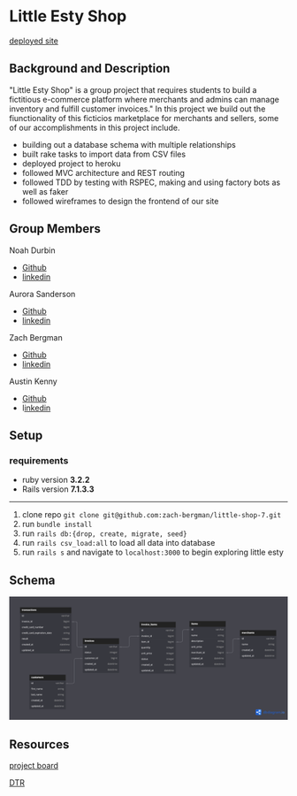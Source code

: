 # Little Esty Shop

[deployed site](https://little-shop-7-aef31102292d.herokuapp.com/)

## Background and Description

"Little Esty Shop" is a group project that requires students to build a fictitious e-commerce platform where merchants and admins can manage inventory and fulfill customer invoices."
In this project we build out the fiunctionality of this ficticios marketplace for merchants and sellers, some of our accomplishments in this project include.

- building out a database schema with multiple relationships
- built rake tasks to import data from CSV files
- deployed project to heroku
- followed MVC architecture and REST routing
- followed TDD by testing with RSPEC, making and using factory bots as well as faker
- followed wireframes to design the frontend of our site

## Group Members

Noah Durbin

- [Github](https://github.com/noahdurbin)
- [linkedin](https://www.linkedin.com/in/noahdurbin/?trk=opento_sprofile_topcard)

Aurora Sanderson

- [Github](https://github.com/AuroraTuring)
- [linkedin](https://www.linkedin.com/in/aurora-sanderson/)

Zach Bergman

- [Github](https://github.com/zach-bergman)
- [linkedin](https://www.linkedin.com/in/zacherybergman/)

Austin Kenny

- [Github](https://github.com/AustinKCodes)
- l[inkedin](https://www.linkedin.com/in/austin-kenny-iii/)

## Setup

### requirements 
* ruby version **3.2.2**
* Rails version **7.1.3.3**

---

1. clone repo `git clone git@github.com:zach-bergman/little-shop-7.git`
2. run `bundle install`
3. run `rails db:{drop, create, migrate, seed}`
4. run `rails csv_load:all` to load all data into database
5. run `rails s` and navigate to `localhost:3000` to begin exploring little esty


## Schema

![schema](app/assets/images/schema.png)

## Resources

[project board](https://github.com/users/zach-bergman/projects/1)

[DTR](https://docs.google.com/document/d/1GXRbbZQJFcbzNzPkxaHsVN3MRXI9GxSJpSXeHT4cFN4/edit?usp=sharing)

